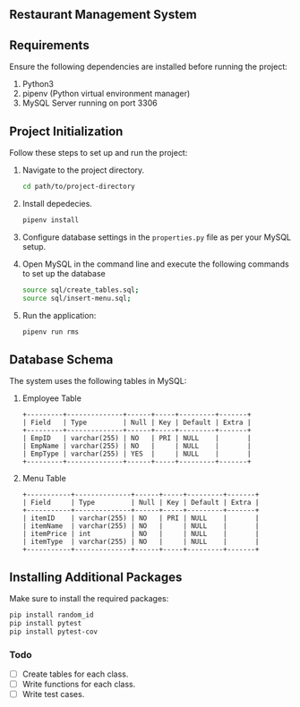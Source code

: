 ## Restaurant Management System

## Requirements

Ensure the following dependencies are installed before running the project:

1. Python3
2. pipenv (Python virtual environment manager)
3. MySQL Server running on port 3306

## Project Initialization

Follow these steps to set up and run the project:

1. Navigate to the project directory.

    ```bash
    cd path/to/project-directory
    ```

2. Install depedecies.

    ```bash
    pipenv install
    ```
3. Configure database settings in the `properties.py` file as per your MySQL setup.
4. Open MySQL in the command line and execute the following commands to set up the database

    ```bash
    source sql/create_tables.sql;
    source sql/insert-menu.sql;
    ```
5. Run the application:

   ```bash
   pipenv run rms
   ```

## Database Schema

The system uses the following tables in MySQL:

1. Employee Table

    ```
    +---------+--------------+------+-----+---------+-------+
    | Field   | Type         | Null | Key | Default | Extra |
    +---------+--------------+------+-----+---------+-------+
    | EmpID   | varchar(255) | NO   | PRI | NULL    |       |
    | EmpName | varchar(255) | NO   |     | NULL    |       |
    | EmpType | varchar(255) | YES  |     | NULL    |       |
    +---------+--------------+------+-----+---------+-------+
    ```

2. Menu Table

    ```
    +-----------+--------------+------+-----+---------+-------+
    | Field     | Type         | Null | Key | Default | Extra |
    +-----------+--------------+------+-----+---------+-------+
    | itemID    | varchar(255) | NO   | PRI | NULL    |       |
    | itemName  | varchar(255) | NO   |     | NULL    |       |
    | itemPrice | int          | NO   |     | NULL    |       |
    | itemType  | varchar(255) | NO   |     | NULL    |       |
    +-----------+--------------+------+-----+---------+-------+
   ```

## Installing Additional Packages
Make sure to install the required packages:
```bash
pip install random_id
pip install pytest
pip install pytest-cov
```
   
### Todo

- [ ] Create tables for each class.
- [ ] Write functions for each class.
- [ ] Write test cases.
